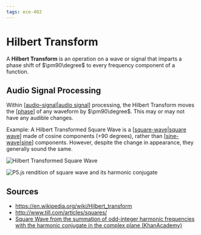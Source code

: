 ```yaml
---
tags: ece-402
---
```


# Hilbert Transform

A **Hilbert Transform** is an operation on a wave or signal that imparts a phase shift of $\pm90\degree$ to every frequency component of a function.

## Audio Signal Processing

Within [[audio-signal|audio signal]] processing, the Hilbert Transform moves the [[phase]] of any waveform by $\pm90\degree$. This may or may not have any audible changes.

Example: A Hilbert Transformed Square Wave is a [[square-wave|square wave]] made of cosine components (+90 degrees), rather than [[sine-wave|sine]] components. However, despite the change in appearance, they generally sound the same.

![Hilbert Transformed Square Wave](../attachments/hilbert-transformed-square-wave.png)

![P5.js rendition of square wave and its harmonic conjugate](../attachments/square-wave-harmonic-conjugate-khanacademy.png)

## Sources

- <https://en.wikipedia.org/wiki/Hilbert_transform>
- <http://www.till.com/articles/squares/>
- [Square Wave from the summation of odd-integer harmonic frequencies with the harmonic conjugate in the complex plane (KhanAcademy)](https://www.khanacademy.org/computer-programming/square-wave-from-the-summation-of-odd-integer-harmonic-frequencies-with-the-harmonic-conjugate-in-the-complex-plane/5586053021564928)

[//begin]: # "Autogenerated link references for markdown compatibility"
[audio-signal|audio signal]: audio-signal "Audio Signal"
[phase]: phase "Phase"
[square-wave|square wave]: square-wave "Square Wave"
[sine-wave|sine]: sine-wave "Sine wave"
[//end]: # "Autogenerated link references"
